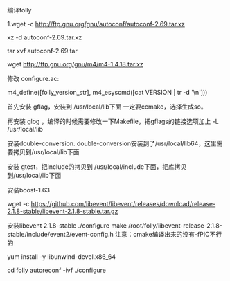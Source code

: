 编译folly

1.wget -c http://ftp.gnu.org/gnu/autoconf/autoconf-2.69.tar.xz


xz -d autoconf-2.69.tar.xz

tar xvf autoconf-2.69.tar


wget http://ftp.gnu.org/gnu/m4/m4-1.4.18.tar.xz


修改 configure.ac:

m4_define([folly_version_str], m4_esyscmd([cat VERSION | tr -d '\n']))

首先安装 gflag，安装到 /usr/local/lib下面
一定要ccmake，选择生成so。


再安装 glog ，编译的时候需要修改一下Makefile，把gflags的链接选项加上  -L /usr/local/lib


安装double-conversion.
double-conversion安装到了/usr/local/lib64，这里需要拷贝到/usr/local/lib下面

安装 gtest，把include的拷贝到 /usr/local/include下面，把库拷贝到/usr/local/lib下面

安装boost-1.63

wget -c https://github.com/libevent/libevent/releases/download/release-2.1.8-stable/libevent-2.1.8-stable.tar.gz

安装libevent 2.1.8-stable
./configure
make
/root/folly/libevent-release-2.1.8-stable/include/event2/event-config.h
注意：cmake编译出来的没有-fPIC不行的

yum install -y libunwind-devel.x86_64

cd folly
autoreconf -ivf
./configure

